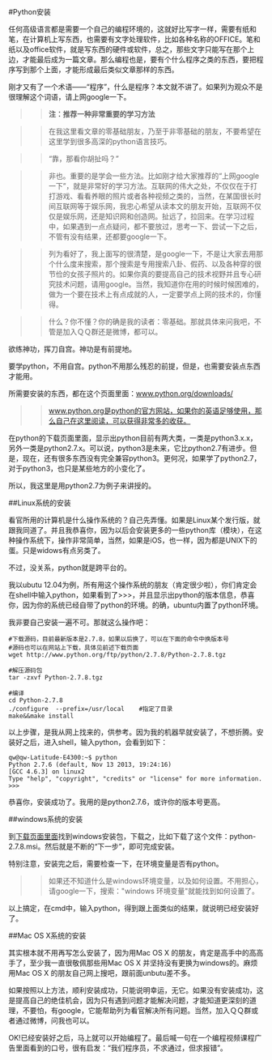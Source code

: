 #Python安装

任何高级语言都是需要一个自己的编程环境的，这就好比写字一样，需要有纸和笔，在计算机上写东西，也需要有文字处理软件，比如各种名称的OFFICE。笔和纸以及office软件，就是写东西的硬件或软件，总之，那些文字只能写在那个上边，才能最后成为一篇文章。那么编程也是，要有个什么程序之类的东西，要把程序写到那个上面，才能形成最后类似文章那样的东西。

刚才又有了一个术语——“程序”，什么是程序？本文就不讲了。如果列为观众不是很理解这个词语，请上网google一下。

>>**注：推荐一种非常重要的学习方法**

>>在我这里看文章的零基础朋友，乃至于非零基础的朋友，不要希望在这里学到很多高深的python语言技巧。

>>“靠，那看你胡扯吗？”

>>非也。重要的是学会一些方法。比如刚才给大家推荐的“上网google一下”，就是非常好的学习方法。互联网的伟大之处，不仅仅在于打打游戏、看看养眼的照片或者各种视频之类的，当然，在某国很长时间互联网等于娱乐网，我忠心希望从读本文的朋友开始，互联网不仅仅是娱乐网，还是知识网和创造网。扯远了，拉回来。在学习过程中，如果遇到一点点疑问，都不要放过，思考一下、尝试一下之后，不管有没有结果，还都要google一下。

>>列为看好了，我上面写的很清楚，是google一下，不是让大家去用那个什么度来搜索，那个搜索是专用搜索八卦、假药、以及各种穿的很节俭的女孩子照片的。如果你真的要提高自己的技术视野并且专心研究技术问题，请用google。当然，我知道你在用的时候时候困难的，做为一个要在技术上有点成就的人，一定要学点上网的技术的，你懂得。

>>什么？你不懂？你的确是我的读者：零基础。那就具体来问我吧，不管是加入ＱＱ群还是微博，都可以。

欲练神功，挥刀自宫。神功是有前提地。

要学python，不用自宫。python不用那么残忍的前提，但是，也需要安装点东西才能用。

所需要安装的东西，都在这个页面里面：www.python.org/downloads/

>>www.python.org是python的官方网站，如果你的英语足够使用，那么自己在这里阅读，可以获得非常多的收获。

在python的下载页面里面，显示出python目前有两大类，一类是python3.x.x，另外一类是python2.7.x。可以说，python3是未来，它比python2.7有进步。但是，现在，还有很多东西没有完全兼容python3。更何况，如果学了python2.7，对于python3，也只是某些地方的小变化了。

所以，我这里是用python2.7为例子来讲授的。

##Linux系统的安装

看官所用的计算机是什么操作系统的？自己先弄懂。如果是Linux某个发行版，就跟我同道了。并且我恭喜你，因为以后会安装更多的一些python库（模块），在这种操作系统下，操作非常简单，当然，如果是iOS，也一样，因为都是UNIX下的蛋。只是widows有点另类了。

不过，没关系，python就是跨平台的。

我以ubutu 12.04为例，所有用这个操作系统的朋友（肯定很少啦），你们肯定会在shell中输入python，如果看到了>>>，并且显示出python的版本信息，恭喜你，因为你的系统已经自带了python的环境。的确，ubuntu内置了python环境。

我非要自己安装一遍不可。那就这么操作吧：

    #下载源码，目前最新版本是2.7.8，如果以后换了，可以在下面的命令中换版本号
    #源码也可以在网站上下载，具体见前述下载页面
    wget http://www.python.org/ftp/python/2.7.8/Python-2.7.8.tgz
    
    #解压源码包
    tar -zxvf Python-2.7.8.tgz
    
    #编译
    cd Python-2.7.8
    ./configure  --prefix=/usr/local    #指定了目录
    make&&make install

以上步骤，是我从网上找来的，供参考。因为我的机器早就安装了，不想折腾。安装好之后，进入shell，输入python，会看到如下：

    qw@qw-Latitude-E4300:~$ python
    Python 2.7.6 (default, Nov 13 2013, 19:24:16) 
    [GCC 4.6.3] on linux2
    Type "help", "copyright", "credits" or "license" for more information.
    >>> 

恭喜你，安装成功了。我用的是python2.7.6，或许你的版本号更高。

##windows系统的安装

到[下载页面里面](https://www.python.org/download/releases/2.7.8/)找到windows安装包，下载之，比如下载了这个文件：python-2.7.8.msi。然后就是不断的“下一步”，即可完成安装。

特别注意，安装完之后，需要检查一下，在环境变量是否有python。

>>如果还不知道什么是windows环境变量，以及如何设置。不用担心，请google一下，搜索："windows 环境变量"就能找到如何设置了。

以上搞定，在cmd中，输入python，得到跟上面类似的结果，就说明已经安装好了。

##Mac OS X系统的安装

其实根本就不用再写怎么安装了，因为用Mac OS X 的朋友，肯定是高手中的高高手了，至少我一直很敬佩那些用Mac OS X 并坚持没有更换为windows的。麻烦用Mac OS X 的朋友自己网上搜吧，跟前面unbutu差不多。

如果按照以上方法，顺利安装成功，只能说明幸运，无它。如果没有安装成功，这是提高自己的绝佳机会，因为只有遇到问题才能解决问题，才能知道更深刻的道理，不要怕，有google，它能帮助列为看官解决所有问题。当然，加入ＱＱ群或者通过微博，问我也可以。

OK!已经安装好之后，马上就可以开始编程了。最后喊一句在一个编程视频课程广告里面看到的口号，很有启发：“我们程序员，不求通过，但求报错”。


